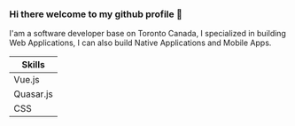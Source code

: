 ### Hi there welcome to my github profile 👋

I'am a software developer base on Toronto Canada, I specialized in building Web Applications, I can also build Native Applications and Mobile Apps.

| Skills          | 
| ----------------|
| Vue.js          |
| Quasar.js       |
| CSS             |

<!--
**marvenwilsons/marvenwilsons** is a ✨ _special_ ✨ repository because its `README.md` (this file) appears on your GitHub profile.

Here are some ideas to get you started:

- 🔭 I’m currently working on ...
- 🌱 I’m currently learning ...
- 👯 I’m looking to collaborate on ...
- 🤔 I’m looking for help with ...
- 💬 Ask me about ...
- 📫 How to reach me: ...
- 😄 Pronouns: ...
- ⚡ Fun fact: ...
-->
